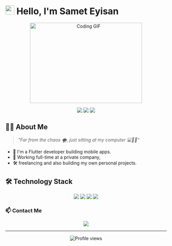 # <img src="https://media.giphy.com/media/hvRJCLFzcasrR4ia7z/giphy.gif" width="28"> Hello, I'm Samet Eyisan

<div align="center">
  <img src="https://media.giphy.com/media/qgQUggAC3Pfv687qPC/giphy.gif" alt="Coding GIF" width="350" height="250" />
</div>

<p align="center">
  <a href="https://sameteyisan.com"><img src="https://img.shields.io/badge/Website-sameteyisan.com-brightgreen?style=for-the-badge&logo=safari&logoColor=white"/></a>
  <a href="https://www.linkedin.com/in/samet-eyisan-09651b205/"><img src="https://img.shields.io/badge/LinkedIn-0077B5?style=for-the-badge&logo=linkedin&logoColor=white"/></a>
  <a href="https://www.instagram.com/sameteyisan/"><img src="https://img.shields.io/badge/Instagram-E4405F?style=for-the-badge&logo=instagram&logoColor=white"/></a>
</p>

## 👨‍💻 About Me

> *"Far from the chaos 🌪️, just sitting at my computer 💻🧘‍♂️"*

- 📱 I'm a Flutter developer building mobile apps.
- 💼 Working full-time at a private company,  
- 🛠️ freelancing and also building my own personal projects.

## 🛠️ Technology Stack

<p align="center">
  <img src="https://img.shields.io/badge/Flutter-02569B?style=for-the-badge&logo=flutter&logoColor=white" />
  <img src="https://img.shields.io/badge/Dart-0175C2?style=for-the-badge&logo=dart&logoColor=white" />
  <img src="https://img.shields.io/badge/Firebase-FFCA28?style=for-the-badge&logo=firebase&logoColor=black" />
  <img src="https://img.shields.io/badge/Git-F05032?style=for-the-badge&logo=git&logoColor=white" />
</p>

### 📫 Contact Me

<div align="center">
  <a href="mailto:sameteyisannn@gmail.com">
    <img src="https://img.shields.io/badge/Email-sameteyisannn@gmail.com-D14836?style=for-the-badge&logo=gmail&logoColor=white"/>
  </a>
</div>

---

<div align="center">
  <img src="https://komarev.com/ghpvc/?username=sameteyisan&label=Profile%20Views&color=brightgreen&style=for-the-badge" alt="Profile views" />
</div>
